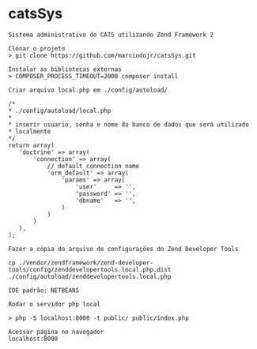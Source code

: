 # catsSys

    Sistema administrativo do CATS utilizando Zend Framework 2

    Clonar o projeto
    > git clone https://github.com/marciodojr/catsSys.git

    Instalar as bibliotecas externas
    > COMPOSER_PROCESS_TIMEOUT=2000 composer install

    Criar arquivo local.php em ./config/autoload/
     
    /* 
    * ./config/autoload/local.php
    * 
    * inserir usuario, senha e nome do banco de dados que será utilizado
    * localmente
    */
    return array(
       'doctrine' => array(
           'connection' => array(
               // default connection name
               'orm_default' => array(
                   'params' => array(
                       'user'     => '',
                       'password' => '',
                       'dbname'   => '',
                   )
               )
           )
       ),
    );

    Fazer a cópia do arquivo de configurações do Zend Developer Tools
    
    cp ./vendor/zendframework/zend-developer-tools/config/zenddevelopertools.local.php.dist ./config/autoload/zenddevelopertools.local.php

    IDE padrão: NETBEANS

    Rodar o servidor php local

    > php -S localhost:8000 -t public/ public/index.php

    Acessar página no navegador
    localhost:8000
